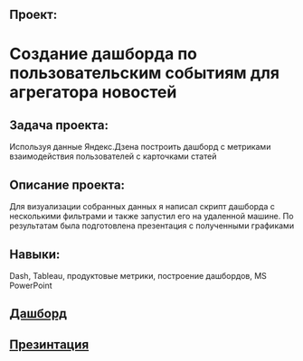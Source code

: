 ## Проект: 
# Создание дашборда по пользовательским событиям для агрегатора новостей
## Задача проекта:
Используя данные Яндекс.Дзена построить дашборд с метриками взаимодействия пользователей с карточками статей
## Описание проекта:
Для визуализации собранных данных я написал скрипт
дашборда с несколькими фильтрами и также запустил его на удаленной машине. По
результатам была подготовлена презентация с полученными графиками
## Навыки: 
Dash, Tableau, продуктовые метрики, построение дашбордов, MS PowerPoint

## [Дашборд](https://public.tableau.com/app/profile/mikhail.grafchel/viz/Proect_Dzen/Dashboard_dzen?publish=yes)

## [Презинтация](https://github.com/MikhailMakhnev/data_analytics/blob/main/11.%20Project%20-%20Creating%20a%20dashboard%20for%20a%20news%20aggregator/presentation_Yandex_Dzen.pdf)
